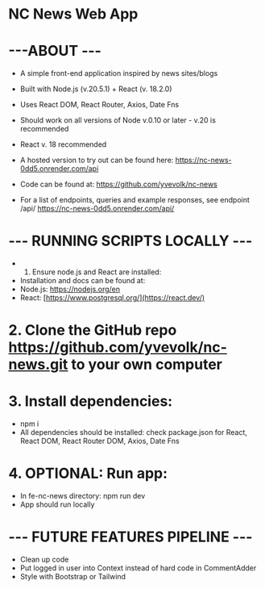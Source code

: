# NC News Web App

# ---ABOUT ---

- A simple front-end application inspired by news sites/blogs
- Built with Node.js (v.20.5.1) + React (v. 18.2.0)
-  Uses React DOM, React Router, Axios, Date Fns
- Should work on all versions of Node v.0.10 or later - v.20 is recommended
- React v. 18 recommended

- A hosted version to try out can be found here: https://nc-news-0dd5.onrender.com/api
- Code can be found at: https://github.com/yvevolk/nc-news
- For a list of endpoints, queries and example responses, see endpoint /api/ https://nc-news-0dd5.onrender.com/api/

# --- RUNNING SCRIPTS LOCALLY ---

- 1. Ensure node.js and React are installed:
- Installation and docs can be found at:
- Node.js: https://nodejs.org/en
- React: [https://www.postgresql.org/](https://react.dev/)

# 2. Clone the GitHub repo https://github.com/yvevolk/nc-news.git to your own computer

# 3. Install dependencies:
 - npm i
 - All dependencies should be installed: check package.json for React, React DOM, React Router DOM, Axios, Date Fns

# 4. OPTIONAL: Run app:
 - In fe-nc-news directory: npm run dev
 - App should run locally

# --- FUTURE FEATURES PIPELINE ---
 - Clean up code
 - Put logged in user into Context instead of hard code in CommentAdder
 - Style with Bootstrap or Tailwind
